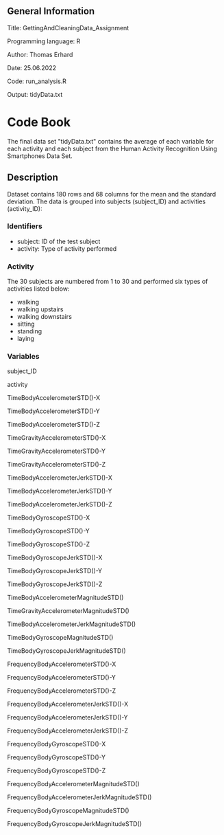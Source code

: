## General Information

Title: GettingAndCleaningData_Assignment

Programming language: R

Author: Thomas Erhard

Date: 25.06.2022

Code: run_analysis.R

Output: tidyData.txt

# Code Book

The final data set "tidyData.txt" contains the average of each variable for each activity and each subject from the Human Activity Recognition Using Smartphones Data Set.

## Description

Dataset contains 180 rows and 68 columns for the mean and the standard deviation.
The data is grouped into subjects (subject_ID) and activities (activity_ID):

### Identifiers

- subject: ID of the test subject
- activity: Type of activity performed

### Activity

The 30 subjects are numbered from 1 to 30 and performed six types of activities listed below:

- walking
- walking upstairs
- walking downstairs
- sitting
- standing
- laying

### Variables


subject_ID

activity

TimeBodyAccelerometerSTD()-X

TimeBodyAccelerometerSTD()-Y

TimeBodyAccelerometerSTD()-Z

TimeGravityAccelerometerSTD()-X

TimeGravityAccelerometerSTD()-Y

TimeGravityAccelerometerSTD()-Z

TimeBodyAccelerometerJerkSTD()-X

TimeBodyAccelerometerJerkSTD()-Y

TimeBodyAccelerometerJerkSTD()-Z

TimeBodyGyroscopeSTD()-X

TimeBodyGyroscopeSTD()-Y

TimeBodyGyroscopeSTD()-Z

TimeBodyGyroscopeJerkSTD()-X

TimeBodyGyroscopeJerkSTD()-Y

TimeBodyGyroscopeJerkSTD()-Z

TimeBodyAccelerometerMagnitudeSTD()

TimeGravityAccelerometerMagnitudeSTD()

TimeBodyAccelerometerJerkMagnitudeSTD()

TimeBodyGyroscopeMagnitudeSTD()

TimeBodyGyroscopeJerkMagnitudeSTD()

FrequencyBodyAccelerometerSTD()-X

FrequencyBodyAccelerometerSTD()-Y

FrequencyBodyAccelerometerSTD()-Z

FrequencyBodyAccelerometerJerkSTD()-X

FrequencyBodyAccelerometerJerkSTD()-Y

FrequencyBodyAccelerometerJerkSTD()-Z

FrequencyBodyGyroscopeSTD()-X

FrequencyBodyGyroscopeSTD()-Y

FrequencyBodyGyroscopeSTD()-Z

FrequencyBodyAccelerometerMagnitudeSTD()

FrequencyBodyAccelerometerJerkMagnitudeSTD()

FrequencyBodyGyroscopeMagnitudeSTD()

FrequencyBodyGyroscopeJerkMagnitudeSTD()
